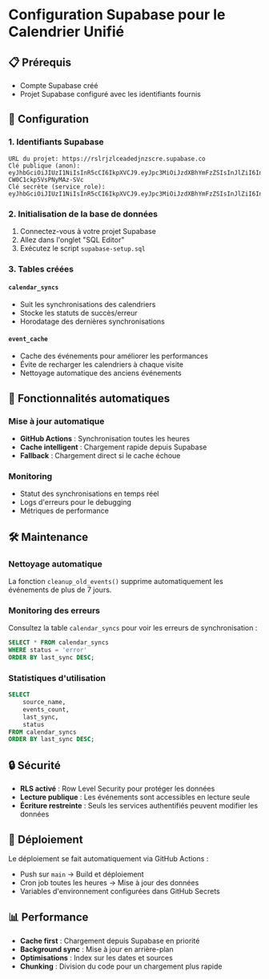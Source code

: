 # Configuration Supabase pour le Calendrier Unifié

## 📋 Prérequis

- Compte Supabase créé
- Projet Supabase configuré avec les identifiants fournis

## 🔧 Configuration

### 1. Identifiants Supabase

```
URL du projet: https://rslrjzlceadedjnzscre.supabase.co
Clé publique (anon): eyJhbGciOiJIUzI1NiIsInR5cCI6IkpXVCJ9.eyJpc3MiOiJzdXBhYmFzZSIsInJlZiI6InJzbHJqemxjZWFkZWRqbnpzY3JlIiwicm9sZSI6ImFub24iLCJpYXQiOjE3NTgxMjY5MTYsImV4cCI6MjA3MzcwMjkxNn0.XuFhPUvjZjEH2gKzSBGAs-CW0C1ckp5VsPNyMAz-SVc
Clé secrète (service_role): eyJhbGciOiJIUzI1NiIsInR5cCI6IkpXVCJ9.eyJpc3MiOiJzdXBhYmFzZSIsInJlZiI6InJzbHJqemxjZWFkZWRqbnpzY3JlIiwicm9sZSI6InNlcnZpY2Vfcm9sZSIsImlhdCI6MTc1ODEyNjkxNiwiZXhwIjoyMDczNzAyOTE2fQ.PUw9XnvTJtGCNepUeYrZF6kgOSm8vhsQfwvKcODNUDk
```

### 2. Initialisation de la base de données

1. Connectez-vous à votre projet Supabase
2. Allez dans l'onglet "SQL Editor"
3. Exécutez le script `supabase-setup.sql`

### 3. Tables créées

#### `calendar_syncs`
- Suit les synchronisations des calendriers
- Stocke les statuts de succès/erreur
- Horodatage des dernières synchronisations

#### `event_cache`
- Cache des événements pour améliorer les performances
- Évite de recharger les calendriers à chaque visite
- Nettoyage automatique des anciens événements

## 🔄 Fonctionnalités automatiques

### Mise à jour automatique
- **GitHub Actions** : Synchronisation toutes les heures
- **Cache intelligent** : Chargement rapide depuis Supabase
- **Fallback** : Chargement direct si le cache échoue

### Monitoring
- Statut des synchronisations en temps réel
- Logs d'erreurs pour le debugging
- Métriques de performance

## 🛠️ Maintenance

### Nettoyage automatique
La fonction `cleanup_old_events()` supprime automatiquement les événements de plus de 7 jours.

### Monitoring des erreurs
Consultez la table `calendar_syncs` pour voir les erreurs de synchronisation :

```sql
SELECT * FROM calendar_syncs 
WHERE status = 'error' 
ORDER BY last_sync DESC;
```

### Statistiques d'utilisation
```sql
SELECT 
    source_name,
    events_count,
    last_sync,
    status
FROM calendar_syncs
ORDER BY last_sync DESC;
```

## 🔒 Sécurité

- **RLS activé** : Row Level Security pour protéger les données
- **Lecture publique** : Les événements sont accessibles en lecture seule
- **Écriture restreinte** : Seuls les services authentifiés peuvent modifier les données

## 🚀 Déploiement

Le déploiement se fait automatiquement via GitHub Actions :
- Push sur `main` → Build et déploiement
- Cron job toutes les heures → Mise à jour des données
- Variables d'environnement configurées dans GitHub Secrets

## 📊 Performance

- **Cache first** : Chargement depuis Supabase en priorité
- **Background sync** : Mise à jour en arrière-plan
- **Optimisations** : Index sur les dates et sources
- **Chunking** : Division du code pour un chargement plus rapide